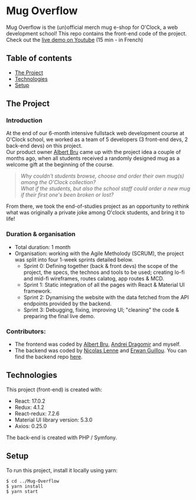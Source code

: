 # Mug Overflow

Mug Overflow is the (un)official merch mug e-shop for O'Clock, a web development school! This repo contains the front-end code of the project.  
Check out the [live demo on Youtube](https://www.youtube.com/watch?v=54LjxWlOihU&t=1437s) (15 min - in French)

## Table of contents
* [The Project](#the-project)
* [Technologies](#technologies)
* [Setup](#setup)

## The Project

### Introduction

At the end of our 6-month intensive fullstack web development course at O'Clock school, we worked as a team of 5 developers (3 front-end devs, 2 back-end devs) on this project.  
Our product owner [Albert Bru](https://github.com/AlbertBRU) came up with the project idea a couple of months ago, when all students received a randomly designed mug as a welcome gift at the beginning of the course.
> _Why couldn't students browse, choose and order their own mug(s) among the O'Clock collection?_  
> _What if the students, but also the school staff could order a new mug if their first one's been broken or lost?_

From there, we took the end-of-studies project as an opportunity to rethink what was originally a private joke among O'clock students, and bring it to life!

### Duration & organisation

* Total duration: 1 month
* Organisation: working with the Agile Metholody (SCRUM), the project was split into four 1-week sprints detailed below.
  * Sprint 0: Defining together (back & front devs) the scope of the project, the specs, the technos and tools to be used; creating lo-fi and mid-fi wireframes, routes calatog, app routes & MCD.
  * Sprint 1: Static integration of all the pages with React & Material UI framework.
  * Sprint 2: Dynamising the website with the data fetched from the API endpoints provided by the backend.
  * Sprint 3: Debugging, fixing, improving UI; "cleaning" the code & preparing the final live demo.

### Contributors:

* The frontend was coded by [Albert Bru](https://github.com/AlbertBRU), [Andrei Dragomir](https://github.com/Andrei0Dragomir) and myself.
* The backend was coded by [Nicolas Lenne](https://github.com/NicolasLenne) and [Erwan Guillou](https://github.com/guillouerwan). You can find the backend repo [here](https://github.com/O-clock-Xandar/projet-Mug-Overflow-back).

	
## Technologies
This project (front-end) is created with:
* React: 17.0.2
* Redux: 4.1.2
* React-redux: 7.2.6
* Material UI library version: 5.3.0
* Axios: 0.25.0

The back-end is created with PHP / Symfony.
	
  
## Setup
To run this project, install it locally using yarn:

```
$ cd ../Mug-Overflow
$ yarn install
$ yarn start
```



